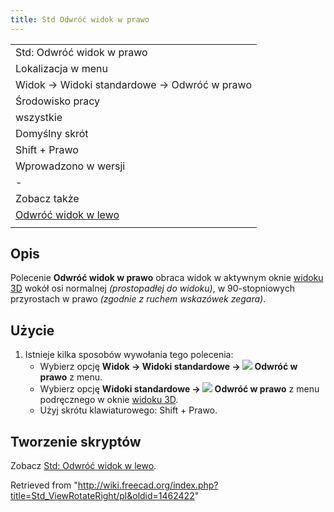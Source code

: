 ```yaml
---
title: Std Odwróć widok w prawo
---
```

|  |
| --- |
| Std: Odwróć widok w prawo |
| Lokalizacja w menu |
| Widok → Widoki standardowe → Odwróć w prawo |
| Środowisko pracy |
| wszystkie |
| Domyślny skrót |
| Shift + Prawo |
| Wprowadzono w wersji |
| - |
| Zobacz także |
| [Odwróć widok w lewo](/Std_ViewRotateLeft/pl "Std ViewRotateLeft/pl") |
|  |

## Opis

Polecenie **Odwróć widok w prawo** obraca widok w aktywnym oknie [widoku 3D](/3D_view/pl "3D view/pl") wokół osi normalnej *(prostopadłej do widoku)*, w 90-stopniowych przyrostach w prawo *(zgodnie z ruchem wskazówek zegara)*.

## Użycie

1. Istnieje kilka sposobów wywołania tego polecenia:
   * Wybierz opcję **Widok → Widoki standardowe → ![](/images/Std_ViewRotateRight.svg) Odwróć w prawo** z menu.
   * Wybierz opcję **Widoki standardowe → ![](/images/Std_ViewRotateRight.svg) Odwróć w prawo** z menu podręcznego w oknie [widoku 3D](/3D_view/pl "3D view/pl").
   * Użyj skrótu klawiaturowego: Shift + Prawo.

## Tworzenie skryptów

Zobacz [Std: Odwróć widok w lewo](/Std_ViewRotateLeft/pl#Tworzenie_skryptów "Std ViewRotateLeft/pl").

Retrieved from "<http://wiki.freecad.org/index.php?title=Std_ViewRotateRight/pl&oldid=1462422>"